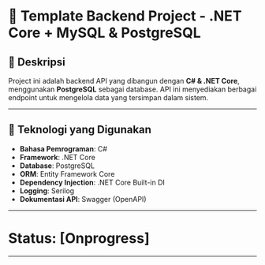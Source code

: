 # 🚀 Template Backend Project - .NET Core + MySQL & PostgreSQL

## 📖 Deskripsi
Project ini adalah backend API yang dibangun dengan **C# & .NET Core**, menggunakan **PostgreSQL** sebagai database. API ini menyediakan berbagai endpoint untuk mengelola data yang tersimpan dalam sistem.

---

## 📌 Teknologi yang Digunakan
- **Bahasa Pemrograman**: C#  
- **Framework**: .NET Core  
- **Database**: PostgreSQL  
- **ORM**: Entity Framework Core  
- **Dependency Injection**: .NET Core Built-in DI  
- **Logging**: Serilog  
- **Dokumentasi API**: Swagger (OpenAPI)  

---

# Status: [Onprogress]

<!-- ## 🏛️ **Desain Database**
Berikut adalah struktur database yang digunakan dalam proyek ini:

### 🔹 **Diagram Database**
<img src="./DatabaseDesign.png" alt="Database Design" width="800px"> -->

<!-- > **📌 Catatan:** File diagram ini tersedia di folder `docs/database_design.png`.  
> Untuk mengeditnya, gunakan [dbdiagram.io](https://dbdiagram.io/). -->

---

<!-- ## ⚙️ **Instalasi & Konfigurasi**
### 1️⃣ **Clone Repository**
```sh
git clone https://github.com/username/backend-project.git
cd backend-project -->